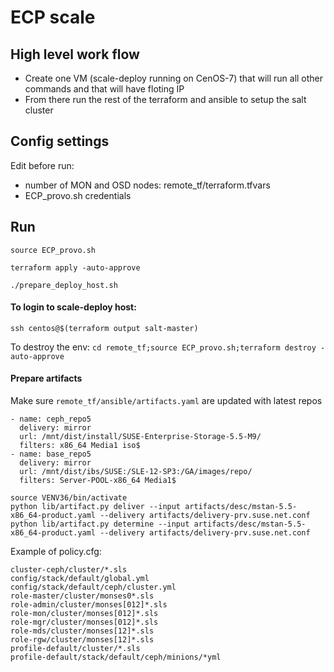 # ECP scale 

## High level work flow

- Create one VM (scale-deploy running on CenOS-7) that will run all other commands and that will have floting IP
- From there run the rest of the terraform and ansible to setup the salt cluster

## Config settings

Edit before run:

- number of MON and OSD nodes: remote_tf/terraform.tfvars
- ECP_provo.sh credentials

## Run 

`source ECP_provo.sh`

`terraform apply -auto-approve`

`./prepare_deploy_host.sh`

#### To login to scale-deploy host:

`ssh centos@$(terraform output salt-master)`

To destroy the env: `cd remote_tf;source ECP_provo.sh;terraform destroy -auto-approve`

#### Prepare artifacts 

Make sure `remote_tf/ansible/artifacts.yaml` are updated with latest repos

```
- name: ceph_repo5
  delivery: mirror
  url: /mnt/dist/install/SUSE-Enterprise-Storage-5.5-M9/
  filters: x86_64 Media1 iso$
- name: base_repo5
  delivery: mirror
  url: /mnt/dist/ibs/SUSE:/SLE-12-SP3:/GA/images/repo/
  filters: Server-POOL-x86_64 Media1$

source VENV36/bin/activate
python lib/artifact.py deliver --input artifacts/desc/mstan-5.5-x86_64-product.yaml --delivery artifacts/delivery-prv.suse.net.conf
python lib/artifact.py determine --input artifacts/desc/mstan-5.5-x86_64-product.yaml --delivery artifacts/delivery-prv.suse.net.conf
```

Example of policy.cfg:
```
cluster-ceph/cluster/*.sls
config/stack/default/global.yml
config/stack/default/ceph/cluster.yml
role-master/cluster/monses0*.sls
role-admin/cluster/monses[012]*.sls
role-mon/cluster/monses[012]*.sls
role-mgr/cluster/monses[012]*.sls
role-mds/cluster/monses[12]*.sls
role-rgw/cluster/monses[12]*.sls
profile-default/cluster/*.sls
profile-default/stack/default/ceph/minions/*yml
```
